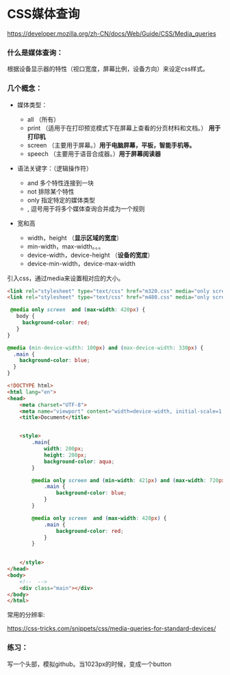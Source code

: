 # CSS媒体查询

https://developer.mozilla.org/zh-CN/docs/Web/Guide/CSS/Media_queries

### 什么是媒体查询：

根据设备显示器的特性（视口宽度，屏幕比例，设备方向）来设定css样式。



### 几个概念：

- 媒体类型：

  - all （所有）
  - print （适用于在打印预览模式下在屏幕上查看的分页材料和文档。） **用于打印机**
  - screen （主要用于屏幕。）**用于电脑屏幕，平板，智能手机等。**
  - speech （主要用于语音合成器。）**用于屏幕阅读器**

  

- 语法关键字：（逻辑操作符）

  - and    多个特性连接到一块
  - not	 排除某个特性
  - only    指定特定的媒体类型
  - , 逗号用于将多个媒体查询合并成为一个规则

- 宽和高

  - width，height （**显示区域的宽度**）
  - min-width，max-width。。。
  - device-width，device-height （**设备的宽度**）
  - device-min-width，device-max-width



引入css，通过media来设置相对应的大小。

```html
<link rel="stylesheet" type="text/css" href="m320.css" media="only screen and (max-width:320px)"/>
<link rel="stylesheet" type="text/css" href="m480.css" media="only screen and (min-width:321px) and (max-width:375px)"/>
```

```css
 @media only screen  and (max-width: 420px) {
   body {
     background-color: red;
   }
}

@media (min-device-width: 100px) and (max-device-width: 330px) {
  .main {
    background-color: blue;
  }
}
```

```html
<!DOCTYPE html>
<html lang="en">
<head>
    <meta charset="UTF-8">
    <meta name="viewport" content="width=device-width, initial-scale=1.0">
    <title>Document</title>


    <style>
        .main{
            width: 200px;
            height: 200px;
            background-color: aqua;
        }

        @media only screen and (min-width: 421px) and (max-width: 720px) {
            .main {
                background-color: blue;
            }
        }

        @media only screen  and (max-width: 420px) {
            .main {
                background-color: red;
            }
        }

        
    </style>
</head>
<body>
    <!--  -->
    <div class="main"></div>
</body>
</html>
```



常用的分辨率:

https://css-tricks.com/snippets/css/media-queries-for-standard-devices/





### 练习：

写一个头部，模拟github。当1023px的时候，变成一个button